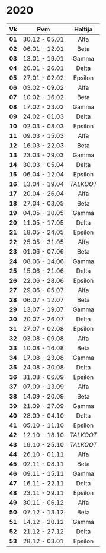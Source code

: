 2020
====

|  Vk  | Pvm           | Haltija    |
|:----:|:-------------:|:----------:|
|**01**| 30.12 - 05.01 | Alfa       |
|**02**| 06.01 - 12.01 | Beta       |
|**03**| 13.01 - 19.01 | Gamma      |
|**04**| 20.01 - 26.01 | Delta      |
|**05**| 27.01 - 02.02 | Epsilon    |
|**06**| 03.02 - 09.02 | Alfa       |
|**07**| 10.02 - 16.02 | Beta       |
|**08**| 17.02 - 23.02 | Gamma      |
|**09**| 24.02 - 01.03 | Delta      |
|**10**| 02.03 - 08.03 | Epsilon    |
|**11**| 09.03 - 15.03 | Alfa       |
|**12**| 16.03 - 22.03 | Beta       |
|**13**| 23.03 - 29.03 | Gamma      |
|**14**| 30.03 - 05.04 | Delta      |
|**15**| 06.04 - 12.04 | Epsilon    |
|**16**| 13.04 - 19.04 | *TALKOOT*  |
|**17**| 20.04 - 26.04 | Alfa       |
|**18**| 27.04 - 03.05 | Beta       |
|**19**| 04.05 - 10.05 | Gamma      |
|**20**| 11.05 - 17.05 | Delta      |
|**21**| 18.05 - 24.05 | Epsilon    |
|**22**| 25.05 - 31.05 | Alfa       |
|**23**| 01.06 - 07.06 | Beta       |
|**24**| 08.06 - 14.06 | Gamma      |
|**25**| 15.06 - 21.06 | Delta      |
|**26**| 22.06 - 28.06 | Epsilon    |
|**27**| 29.06 - 05.07 | Alfa       |
|**28**| 06.07 - 12.07 | Beta       |
|**29**| 13.07 - 19.07 | Gamma      |
|**30**| 20.07 - 26.07 | Delta      |
|**31**| 27.07 - 02.08 | Epsilon    |
|**32**| 03.08 - 09.08 | Alfa       |
|**33**| 10.08 - 16.08 | Beta       |
|**34**| 17.08 - 23.08 | Gamma      |
|**35**| 24.08 - 30.08 | Delta      |
|**36**| 31.08 - 06.09 | Epsilon    |
|**37**| 07.09 - 13.09 | Alfa       |
|**38**| 14.09 - 20.09 | Beta       |
|**39**| 21.09 - 27.09 | Gamma      |
|**40**| 28.09 - 04.10 | Delta      |
|**41**| 05.10 - 11.10 | Epsilon    |
|**42**| 12.10 - 18.10 | *TALKOOT*  |
|**43**| 19.10 - 25.10 | *TALKOOT*  |
|**44**| 26.10 - 01.11 | Alfa       |
|**45**| 02.11 - 08.11 | Beta       |
|**46**| 09.11 - 15.11 | Gamma      |
|**47**| 16.11 - 22.11 | Delta      |
|**48**| 23.11 - 29.11 | Epsilon    |
|**49**| 30.11 - 06.12 | Alfa       |
|**50**| 07.12 - 13.12 | Beta       |
|**51**| 14.12 - 20.12 | Gamma      |
|**52**| 21.12 - 27.12 | Delta      |
|**53**| 28.12 - 03.01 | Epsilon    |
